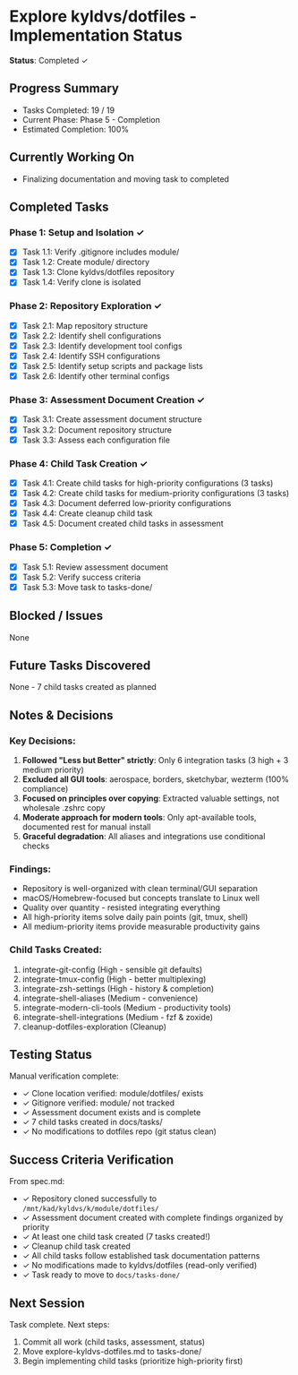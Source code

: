 # Explore kyldvs/dotfiles - Implementation Status

**Status**: Completed ✓

## Progress Summary
- Tasks Completed: 19 / 19
- Current Phase: Phase 5 - Completion
- Estimated Completion: 100%

## Currently Working On
- Finalizing documentation and moving task to completed

## Completed Tasks

### Phase 1: Setup and Isolation ✓
- [x] Task 1.1: Verify .gitignore includes module/
- [x] Task 1.2: Create module/ directory
- [x] Task 1.3: Clone kyldvs/dotfiles repository
- [x] Task 1.4: Verify clone is isolated

### Phase 2: Repository Exploration ✓
- [x] Task 2.1: Map repository structure
- [x] Task 2.2: Identify shell configurations
- [x] Task 2.3: Identify development tool configs
- [x] Task 2.4: Identify SSH configurations
- [x] Task 2.5: Identify setup scripts and package lists
- [x] Task 2.6: Identify other terminal configs

### Phase 3: Assessment Document Creation ✓
- [x] Task 3.1: Create assessment document structure
- [x] Task 3.2: Document repository structure
- [x] Task 3.3: Assess each configuration file

### Phase 4: Child Task Creation ✓
- [x] Task 4.1: Create child tasks for high-priority configurations (3 tasks)
- [x] Task 4.2: Create child tasks for medium-priority configurations (3 tasks)
- [x] Task 4.3: Document deferred low-priority configurations
- [x] Task 4.4: Create cleanup child task
- [x] Task 4.5: Document created child tasks in assessment

### Phase 5: Completion ✓
- [x] Task 5.1: Review assessment document
- [x] Task 5.2: Verify success criteria
- [x] Task 5.3: Move task to tasks-done/

## Blocked / Issues
None

## Future Tasks Discovered
None - 7 child tasks created as planned

## Notes & Decisions

### Key Decisions:
1. **Followed "Less but Better" strictly**: Only 6 integration tasks (3 high + 3 medium priority)
2. **Excluded all GUI tools**: aerospace, borders, sketchybar, wezterm (100% compliance)
3. **Focused on principles over copying**: Extracted valuable settings, not wholesale .zshrc copy
4. **Moderate approach for modern tools**: Only apt-available tools, documented rest for manual install
5. **Graceful degradation**: All aliases and integrations use conditional checks

### Findings:
- Repository is well-organized with clean terminal/GUI separation
- macOS/Homebrew-focused but concepts translate to Linux well
- Quality over quantity - resisted integrating everything
- All high-priority items solve daily pain points (git, tmux, shell)
- All medium-priority items provide measurable productivity gains

### Child Tasks Created:
1. integrate-git-config (High - sensible git defaults)
2. integrate-tmux-config (High - better multiplexing)
3. integrate-zsh-settings (High - history & completion)
4. integrate-shell-aliases (Medium - convenience)
5. integrate-modern-cli-tools (Medium - productivity tools)
6. integrate-shell-integrations (Medium - fzf & zoxide)
7. cleanup-dotfiles-exploration (Cleanup)

## Testing Status
Manual verification complete:
- ✓ Clone location verified: module/dotfiles/ exists
- ✓ Gitignore verified: module/ not tracked
- ✓ Assessment document exists and is complete
- ✓ 7 child tasks created in docs/tasks/
- ✓ No modifications to dotfiles repo (git status clean)

## Success Criteria Verification

From spec.md:
- ✓ Repository cloned successfully to `/mnt/kad/kyldvs/k/module/dotfiles/`
- ✓ Assessment document created with complete findings organized by priority
- ✓ At least one child task created (7 tasks created!)
- ✓ Cleanup child task created
- ✓ All child tasks follow established task documentation patterns
- ✓ No modifications made to kyldvs/dotfiles (read-only verified)
- ✓ Task ready to move to `docs/tasks-done/`

## Next Session
Task complete. Next steps:
1. Commit all work (child tasks, assessment, status)
2. Move explore-kyldvs-dotfiles.md to tasks-done/
3. Begin implementing child tasks (prioritize high-priority first)

